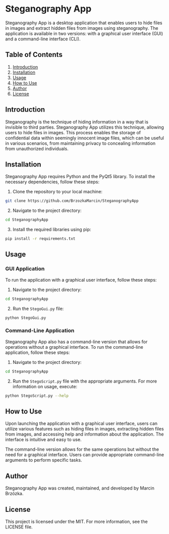 # Steganography App

Steganography App is a desktop application that enables users to hide files in images and extract hidden files from images using steganography. The application is available in two versions: with a graphical user interface (GUI) and a command-line interface (CLI).

## Table of Contents

1. [Introduction](#introduction)
2. [Installation](#installation)
3. [Usage](#usage)
4. [How to Use](#how-to-use)
5. [Author](#author)
6. [License](#license)

## Introduction

Steganography is the technique of hiding information in a way that is invisible to third parties. Steganography App utilizes this technique, allowing users to hide files in images. This process enables the storage of confidential data within seemingly innocent image files, which can be useful in various scenarios, from maintaining privacy to concealing information from unauthorized individuals.

## Installation

Steganography App requires Python and the PyQt5 library. To install the necessary dependencies, follow these steps:

1. Clone the repository to your local machine:

```bash
git clone https://github.com/BrzozkaMarcin/SteganographyApp
```

2. Navigate to the project directory:
```bash
cd SteganographyApp
```

3. Install the required libraries using pip:
```bash
pip install -r requirements.txt
```

## Usage
### GUI Application

To run the application with a graphical user interface, follow these steps:

1. Navigate to the project directory:
```bash
cd SteganographyApp
```

2. Run the `StegoGui.py` file:
```bash
python StegoGui.py
```

### Command-Line Application
Steganography App also has a command-line version that allows for operations without a graphical interface. To run the command-line application, follow these steps:

1. Navigate to the project directory:
```bash
cd SteganographyApp
```

2. Run the `StegoScript.py` file with the appropriate arguments. For more information on usage, execute:
```bash
python StegoScript.py --help
```

## How to Use
Upon launching the application with a graphical user interface, users can utilize various features such as hiding files in images, extracting hidden files from images, and accessing help and information about the application. The interface is intuitive and easy to use.

The command-line version allows for the same operations but without the need for a graphical interface. Users can provide appropriate command-line arguments to perform specific tasks.

## Author
Steganography App was created, maintained, and developed by Marcin Brzózka.

## License
This project is licensed under the MIT. For more information, see the LICENSE file.
